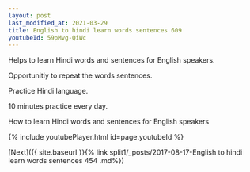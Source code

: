 ```yaml
---
layout: post
last_modified_at: 2021-03-29
title: English to hindi learn words sentences 609 
youtubeId: 59pMvg-QiWc
---
```

 
 
Helps to learn Hindi words and sentences for English speakers.

Opportunitiy to repeat the words sentences. 

Practice Hindi language. 
 
10 minutes practice every day. 
 
How to learn Hindi words and sentences for English speakers 
 
{% include youtubePlayer.html id=page.youtubeId %}
 
 
[Next]({{ site.baseurl }}{% link  split1/_posts/2017-08-17-English to hindi learn words sentences 454 .md%})
 
